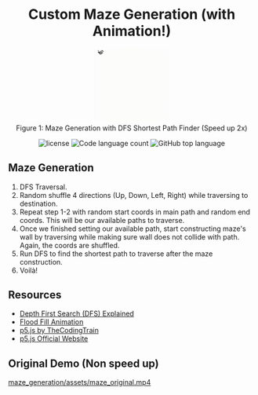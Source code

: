 <h1 align="center">Custom Maze Generation (with Animation!)</h1>
<p align="center" style="margin-bottom: 2px;">
	<img src="assets/maze.gif" width=30% width=30%/>
</p>
<p align="center" style="margin-top:0px;">Figure 1: Maze Generation with DFS Shortest Path Finder (Speed up 2x)</p>
<p align="center">
	<img src="https://img.shields.io/github/license/LeeSinLiang/Custom-Maze-Generation-Animation.svg?style=flat-square" alt="license"/>
	<img alt="Code language count" src="https://img.shields.io/github/languages/count/LeeSinLiang/Custom-Maze-Generation-Animation?color=blue&style=flat-square" />
	<img alt="GitHub top language" src="https://img.shields.io/github/languages/top/LeeSinLiang/Custom-Maze-Generation-Animation?color=blue&style=flat-square" />
</p>

## Maze Generation
1. DFS Traversal.
2. Random shuffle 4 directions (Up, Down, Left, Right) while traversing to destination.
3. Repeat step 1-2 with random start coords in main path and random end coords. This will be our available paths to traverse.
4. Once we finished setting our available path, start constructing maze's wall by traversing while making sure wall does not collide with path. Again, the coords are shuffled.
5. Run DFS to find the shortest path to traverse after the maze construction.
6. Voilà!

## Resources

 - [Depth First Search (DFS) Explained](https://www.youtube.com/watch?v=PMMc4VsIacU)
 - [Flood Fill Animation](https://github.com/LeeSinLiang/FloodFillingAnimation)
 - [p5.js by TheCodingTrain](https://www.youtube.com/playlist?list=PLRqwX-V7Uu6Zy51Q-x9tMWIv9cueOFTFA)
 - [p5.js Official Website](https://p5js.org/)

## Original Demo (Non speed up)
[maze_generation/assets/maze_original.mp4](https://user-images.githubusercontent.com/38833175/233031677-5f56f0b1-7a85-4386-97bd-e60141013b8c.mp4)
